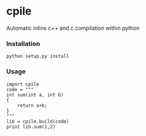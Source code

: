 # cpile

Automatic inline c++ and c compilation within python

### Installation

    python setup.py install

### Usage

    import cpile
    code = """
    int sum(int a, int b)
    {
        return a+b;
    }
    """
    lib = cpile.build(code)
    print lib.sum(1,2)
